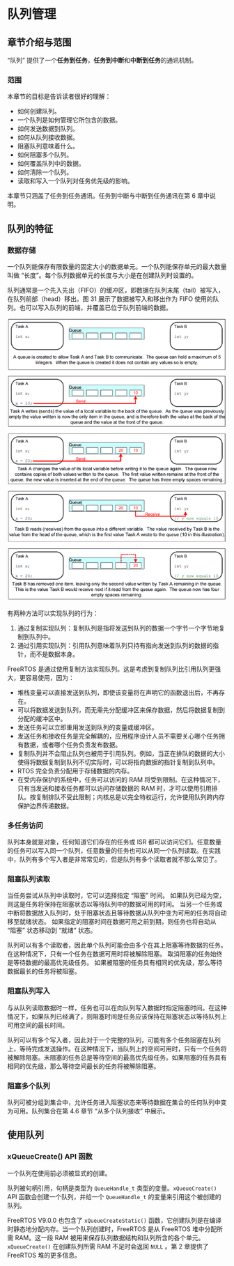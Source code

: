 # 队列管理

## 章节介绍与范围

“队列” 提供了一个**任务到任务**，**任务到中断**和**中断到任务**的通讯机制。

### 范围

本章节的目标是告诉读者很好的理解：

* 如何创建队列。
* 一个队列是如何管理它所包含的数据。
* 如何发送数据到队列。
* 如何从队列接收数据。
* 阻塞队列意味着什么。
* 如何阻塞多个队列。
* 如何覆盖队列中的数据。
* 如何清除一个队列。
* 读取和写入一个队列对任务优先级的影响。

本章节只涵盖了任务到任务通讯。任务到中断与中断到任务通讯在第 6 章中说明。

## 队列的特征

### 数据存储

一个队列能保存有限数量的固定大小的数据单元。一个队列能保存单元的最大数量叫做 “长度”。每个队列数据单元的长度与大小是在创建队列时设置的。

队列通常是一个先入先出（FIFO）的缓冲区，即数据在队列末尾（tail）被写入，在队列前部（head）移出。图 31 展示了数据被写入和移出作为 FIFO 使用的队列。也可以写入队列的前端，并覆盖已位于队列前端的数据。

![&#x56FE; 31. &#x5199;&#x5165;&#x961F;&#x5217;&#x548C;&#x4ECE;&#x961F;&#x5217;&#x8BFB;&#x53D6;&#x7684;&#x793A;&#x4F8B;&#x5E8F;&#x5217;](.gitbook/assets/wei-xin-jie-tu-20190911112254.png)

有两种方法可以实现队列的行为：

1. 通过复制实现队列：复制队列是指将发送到队列的数据一个字节一个字节地复制到队列中。
2. 通过引用实现队列：引用队列意味着队列只持有指向发送到队列的数据的指针，而不是数据本身。

FreeRTOS 是通过使用复制方法实现队列。这是考虑到复制队列比引用队列更强大，更容易使用，因为：

* 堆栈变量可以直接发送到队列，即使该变量将在声明它的函数退出后，不再存在。
* 可以将数据发送到队列，而无需先分配缓冲区来保存数据，然后将数据复制到分配的缓冲区中。
* 发送任务可以立即重用发送到队列的变量或缓冲区。
* 发送任务和接收任务是完全解耦的，应用程序设计人员不需要关心哪个任务拥有数据，或者哪个任务负责发布数据。
* 复制队列并不会阻止队列也被用于引用队列。例如，当正在排队的数据的大小使得将数据复制到队列不切实际时，可以将指向数据的指针复制到队列中。
* RTOS 完全负责分配用于存储数据的内存。
* 在受内存保护的系统中，任务可以访问的 RAM 将受到限制。在这种情况下，只有当发送和接收任务都可以访问存储数据的 RAM 时，才可以使用引用排队。按复制排队不受此限制；内核总是以完全特权运行，允许使用队列跨内存保护边界传递数据。

### 多任务访问

队列本身就是对象，任何知道它们存在的任务或 ISR 都可以访问它们。任意数量的任务可以写入同一个队列，任意数量的任务也可以从同一个队列读取。在实践中，队列有多个写入者是非常常见的，但是队列有多个读取者就不那么常见了。

### 阻塞队列读取

当任务尝试从队列中读取时，它可以选择指定 “阻塞” 时间。 如果队列已经为空，则这是任务将保持在阻塞状态以等待队列中的数据可用的时间。 当另一个任务或中断将数据放入队列时，处于阻塞状态且等待数据从队列中变为可用的任务将自动移至就绪状态。 如果指定的阻塞时间在数据可用之前到期，则任务也将自动从 “阻塞” 状态移动到 “就绪” 状态。

队列可以有多个读取者，因此单个队列可能会由多个在其上阻塞等待数据的任务。 在这种情况下，只有一个任务在数据可用时将被解除阻塞。 取消阻塞的任务始终是等待数据的最高优先级任务。 如果被阻塞的任务具有相同的优先级，那么等待数据最长的任务将被阻塞。

### 阻塞队列写入

与从队列读取数据时一样，任务也可以在向队列写入数据时指定阻塞时间。在这种情况下，如果队列已经满了，则阻塞时间是任务应该保持在阻塞状态以等待队列上可用空间的最长时间。

队列可以有多个写入者，因此对于一个完整的队列，可能有多个任务阻塞在队列上，等待完成发送操作。在这种情况下，当队列上的空间可用时，只有一个任务将被解除阻塞。未阻塞的任务总是等待空间的最高优先级任务。如果阻塞的任务具有相同的优先级，那么等待空间最长的任务将被解除阻塞。

### 阻塞多个队列

队列可被分组到集合中，允许任务进入阻塞状态来等待数据在集合的任何队列中变为可用。队列集合在第 4.6 章节 “从多个队列接收” 中展示。

## 使用队列

### xQueueCreate\(\) API 函数

一个队列在使用前必须被显式的创建。

队列被句柄引用，句柄是类型为 `QueueHandle_t` 类型的变量。`xQueueCreate()` API 函数会创建一个队列，并给一个 `QueueHandle_t` 的变量来引用这个被创建的队列。

FreeRTOS V9.0.0 也包含了 `xQueueCreateStatic()` 函数，它创建队列是在编译时静态地分配内存。当一个队列创建时，FreeRTOS 是从 FreeRTOS 堆中分配所需 RAM。这一段 RAM 被用来保存队列数据结构和队列所含的各个单元。`xQueueCreate()` 在创建队列所需 RAM 不足时会返回 `NULL` 。第 2 章提供了 FreeRTOS 堆的更多信息。



